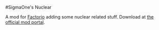 #SigmaOne's Nuclear

A mod for [Factorio](https://www.factorio.com) adding some nuclear related stuff.
Download at [the official mod portal](https://mods.factorio.com/mods/Sigma1/SigmaOne_Nuclear).
